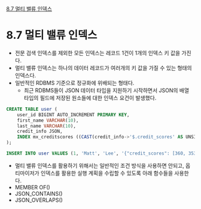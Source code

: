 [8.7 멀티 밸류 인덱스](#87-멀티-밸류-인덱스)

# 8.7 멀티 밸류 인덱스
- 전문 검색 인덱스를 제외한 모든 인덱스는 레코드 1건이 1개의 인덱스 키 값을 가진다.
- 멀티 밸류 인덱스는 하나의 데이터 레코드가 여러개의 키 값을 가질 수 있는 형태의 인덱스다.
- 일반적인 RDBMS 기준으로 정규화에 위배되는 형태다.
    - 최근 RDBMS들이 JSON 데이터 타입을 지원하기 시작하면서 JSON의 배열 타입의 필드에 저장된 원소들에 대한 인덱스 요건이 발생했다.
```sql
CREATE TABLE user (
    user_id BIGINT AUTO_INCREMENT PRIMARY KEY,
    first_name VARCHAR(10),
    last_name VARCHAR(10),
    credit_info JSON,
    INDEX mx_creditscores ((CAST(credit_info->'$.credit_scores' AS UNSIGNED ARRAY)))
);

INSERT INTO user VALUES (1, 'Matt', 'Lee', '{"credit_scores": [360, 353, 351]}');
```
- 멀티 밸류 인덱스를 활용하기 위해서는 일반적인 조건 방식을 사용하면 안되고, 옵티마이저가 인덱스를 활용한 실행 계획을 수립할 수 있도록 아래 함수들을 사용한다.
- MEMBER OF()
- JSON_CONTAINS()
- JSON_OVERLAPS()

